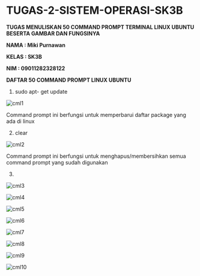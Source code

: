 # TUGAS-2-SISTEM-OPERASI-SK3B

**TUGAS MENULISKAN 50 COMMAND PROMPT TERMINAL LINUX UBUNTU BESERTA GAMBAR DAN FUNGSINYA**

**NAMA : Miki Purnawan**

**KELAS : SK3B**

**NIM : 09011282328122**

**DAFTAR 50 COMMAND PROMPT LINUX UBUNTU**

1. sudo apt- get update

![cml1](https://github.com/user-attachments/assets/c11347de-1b71-4142-9d26-10874e3839a9)

Command prompt ini berfungsi untuk memperbarui daftar package yang ada di linux

2. clear

![cml2](https://github.com/user-attachments/assets/ab8b9e1d-c592-4a71-bccf-e23259cbdb34)

Command prompt ini berfungsi untuk menghapus/membersihkan semua command prompt yang sudah digunakan

3. 

![cml3](https://github.com/user-attachments/assets/4ca2a405-fb93-4ac3-a792-9b72e9ba3cc3)




![cml4](https://github.com/user-attachments/assets/20091962-08d0-41c5-9bba-3588e515d885)


![cml5](https://github.com/user-attachments/assets/1aff85b7-123e-4b64-a96f-70a5133ca6d5)

![cml6](https://github.com/user-attachments/assets/92d7532b-d7f7-4909-a39b-36c52f25abb9)

![cml7](https://github.com/user-attachments/assets/1a165b3a-457b-44cb-9cc5-56e44ad1d9fd)

![cml8](https://github.com/user-attachments/assets/87467492-c918-4938-a30d-fe4e941ee7a0)

![cml9](https://github.com/user-attachments/assets/ff41cfd5-afe7-4756-9848-8d95ce157872)

![cml10](https://github.com/user-attachments/assets/19f000e6-adcf-44b2-8795-4ef04aed8441)


